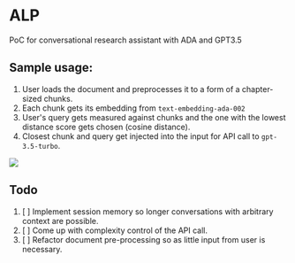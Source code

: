 # ALP

PoC for conversational research assistant with ADA and GPT3.5

## Sample usage:

1. User loads the document and preprocesses it to a form of a chapter-sized chunks.
2. Each chunk gets its embedding from ```text-embedding-ada-002```
3. User's query gets measured against chunks and the one with the lowest distance score gets chosen (cosine distance).
4. Closest chunk and query get injected into the input for API call to ```gpt-3.5-turbo```. 

<img src="https://github.com/rpast/horizon/blob/context_preprocessing/static/alp_demo.gif?raw=true"></img>


## Todo

1. [ ] Implement session memory so longer conversations with arbitrary context are possible.
2. [ ] Come up with complexity control of the API call.
3. [ ] Refactor document pre-processing so as little input from user is necessary.
